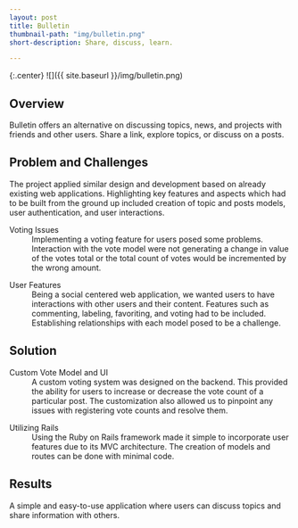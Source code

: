 ```yaml
---
layout: post
title: Bulletin
thumbnail-path: "img/bulletin.png"
short-description: Share, discuss, learn.

---
```


{:.center}
![]({{ site.baseurl }}/img/bulletin.png)

## Overview

Bulletin offers an alternative on discussing topics, news, and projects with friends and other users.  Share a link, explore topics, or discuss on a posts.

## Problem and Challenges

The project applied similar design and development based on already existing web applications. Highlighting key features and aspects which had to be built from the ground up included creation of topic and posts models, user authentication, and user interactions.

<div class="col-all">
  <dl>
      <dt class="heading">Voting Issues</dt>
        <dd class="col-info">
          Implementing a voting feature for users posed some problems. Interaction with the vote model were not generating a change in value of the votes total or the total count of votes would be incremented by the wrong amount.
        </dd>
  </dl>
  <dl>
      <dt class="heading">User Features</dt>
        <dd class="col-info">
          Being a social centered web application, we wanted users to have interactions with other users and their content. Features such as commenting, labeling, favoriting, and voting had to be included. Establishing relationships with each model posed to be a challenge.
        </dd>
  </dl>
</div>

## Solution

<div class="col-all">
  <dl>
      <dt class="heading">Custom Vote Model and UI</dt>
        <dd class="col-info">
          A custom voting system was designed on the backend. This provided the ability for users to increase or decrease the vote count of a particular post. The customization also allowed us to pinpoint any issues with registering vote counts and resolve them.  
        </dd>
  </dl>
  <dl>
      <dt class="heading">Utilizing Rails</dt>
        <dd class="col-info">
          Using the Ruby on Rails framework made it simple to incorporate user features due to its MVC architecture. The creation of models and routes can be done with minimal code.
        </dd>
  </dl>
</div>


## Results

A simple and easy-to-use application where users can discuss topics and share information with others.  

